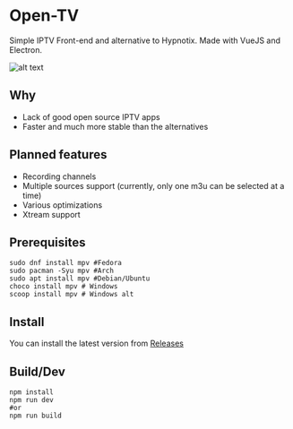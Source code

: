 # Open-TV

Simple IPTV Front-end and alternative to Hypnotix. Made with VueJS and Electron.

![alt text](https://github.com/Fredolx/open-tv/blob/main/demo.png)

## Why

- Lack of good open source IPTV apps
- Faster and much more stable than the alternatives

## Planned features

- Recording channels
- Multiple sources support (currently, only one m3u can be selected at a time)
- Various optimizations
- Xtream support

## Prerequisites
```
sudo dnf install mpv #Fedora
sudo pacman -Syu mpv #Arch
sudo apt install mpv #Debian/Ubuntu
choco install mpv # Windows
scoop install mpv # Windows alt
```
## Install
You can install the latest version from [Releases](https://github.com/Fredolx/open-tv/releases/)

## Build/Dev

```
npm install
npm run dev 
#or
npm run build
```






